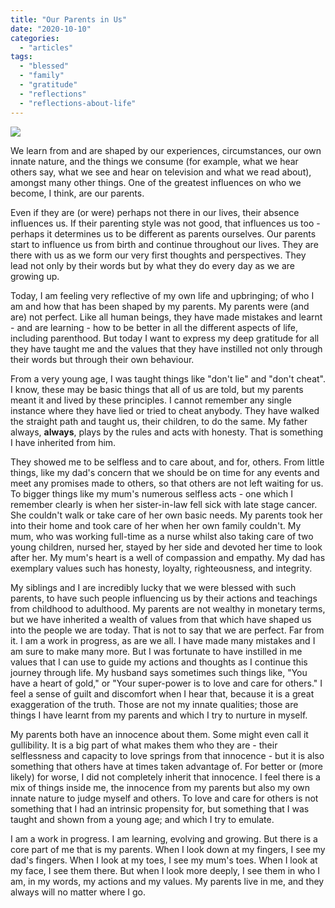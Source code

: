 ```yaml
---
title: "Our Parents in Us"
date: "2020-10-10"
categories: 
  - "articles"
tags: 
  - "blessed"
  - "family"
  - "gratitude"
  - "reflections"
  - "reflections-about-life"
---
```


![](https://shalveena.files.wordpress.com/2020/10/img20180706120830-1.jpg?w=997)

We learn from and are shaped by our experiences, circumstances, our own innate nature, and the things we consume (for example, what we hear others say, what we see and hear on television and what we read about), amongst many other things. One of the greatest influences on who we become, I think, are our parents.

Even if they are (or were) perhaps not there in our lives, their absence influences us. If their parenting style was not good, that influences us too - perhaps it determines us to be different as parents ourselves. Our parents start to influence us from birth and continue throughout our lives. They are there with us as we form our very first thoughts and perspectives. They lead not only by their words but by what they do every day as we are growing up.

Today, I am feeling very reflective of my own life and upbringing; of who I am and how that has been shaped by my parents. My parents were (and are) not perfect. Like all human beings, they have made mistakes and learnt - and are learning - how to be better in all the different aspects of life, including parenthood. But today I want to express my deep gratitude for all they have taught me and the values that they have instilled not only through their words but through their own behaviour.

From a very young age, I was taught things like "don't lie" and "don't cheat". I know, these may be basic things that all of us are told, but my parents meant it and lived by these principles. I cannot remember any single instance where they have lied or tried to cheat anybody. They have walked the straight path and taught us, their children, to do the same. My father always, **always**, plays by the rules and acts with honesty. That is something I have inherited from him.

They showed me to be selfless and to care about, and for, others. From little things, like my dad's concern that we should be on time for any events and meet any promises made to others, so that others are not left waiting for us. To bigger things like my mum's numerous selfless acts - one which I remember clearly is when her sister-in-law fell sick with late stage cancer. She couldn't walk or take care of her own basic needs. My parents took her into their home and took care of her when her own family couldn't. My mum, who was working full-time as a nurse whilst also taking care of two young children, nursed her, stayed by her side and devoted her time to look after her. My mum's heart is a well of compassion and empathy. My dad has exemplary values such has honesty, loyalty, righteousness, and integrity.

My siblings and I are incredibly lucky that we were blessed with such parents, to have such people influencing us by their actions and teachings from childhood to adulthood. My parents are not wealthy in monetary terms, but we have inherited a wealth of values from that which have shaped us into the people we are today. That is not to say that we are perfect. Far from it. I am a work in progress, as are we all. I have made many mistakes and I am sure to make many more. But I was fortunate to have instilled in me values that I can use to guide my actions and thoughts as I continue this journey through life. My husband says sometimes such things like, "You have a heart of gold," or "Your super-power is to love and care for others." I feel a sense of guilt and discomfort when I hear that, because it is a great exaggeration of the truth. Those are not my innate qualities; those are things I have learnt from my parents and which I try to nurture in myself.

My parents both have an innocence about them. Some might even call it gullibility. It is a big part of what makes them who they are - their selflessness and capacity to love springs from that innocence - but it is also something that others have at times taken advantage of. For better or (more likely) for worse, I did not completely inherit that innocence. I feel there is a mix of things inside me, the innocence from my parents but also my own innate nature to judge myself and others. To love and care for others is not something that I had an intrinsic propensity for, but something that I was taught and shown from a young age; and which I try to emulate.

I am a work in progress. I am learning, evolving and growing. But there is a core part of me that is my parents. When I look down at my fingers, I see my dad's fingers. When I look at my toes, I see my mum's toes. When I look at my face, I see them there. But when I look more deeply, I see them in who I am, in my words, my actions and my values. My parents live in me, and they always will no matter where I go.
